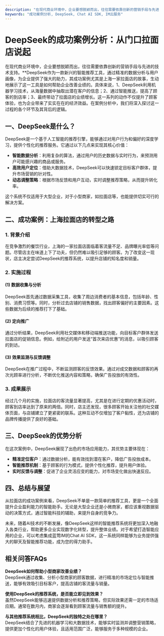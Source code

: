 ```yaml
---
description: "在现代商业环境中，企业要想脱颖而出，往往需要依靠创新的营销手段与先进的技术支持。**DeepSeek作为一款新兴的智能推荐工具，通过精准的数据分析与用户画像，为企业提供了强大的助力，其成功案例尤其是上海一家拉面店的故事，生动地展示了这一工具是如何帮助企业改善业绩的。具体来说，1、DeepSeek利用机器学习技术，从海量数据中抽取出潜在客户的信息；2、通过智能推送，提高了顾客的到店率；3、最终带动了拉面店的业绩增长。这一系列的动作不仅提升了顾客体验，也为企业带来了实实在在的经济效益。在案例分析中，我们将深入探讨这一过程的各个环节及其背后的逻辑。"
keywords: "成功案例分析, DeepSeek, Chat AI SDK, IM云服务"
---
```

# DeepSeek的成功案例分析：从门口拉面店说起

在现代商业环境中，企业要想脱颖而出，往往需要依靠创新的营销手段与先进的技术支持。**DeepSeek作为一款新兴的智能推荐工具，通过精准的数据分析与用户画像，为企业提供了强大的助力，其成功案例尤其是上海一家拉面店的故事，生动地展示了这一工具是如何帮助企业改善业绩的。具体来说，1、DeepSeek利用机器学习技术，从海量数据中抽取出潜在客户的信息；2、通过智能推送，提高了顾客的到店率；3、最终带动了拉面店的业绩增长。这一系列的动作不仅提升了顾客体验，也为企业带来了实实在在的经济效益。在案例分析中，我们将深入探讨这一过程的各个环节及其背后的逻辑。

## 一、DeepSeek是什么？

DeepSeek是一个基于人工智能的推荐引擎，能够通过对用户行为和偏好的深度学习，提供个性化的推荐服务。它通过以下几点来实现其核心价值：

- **智能数据分析**：利用复杂的算法，通过用户的历史数据与实时行为，来预测用户可能感兴趣的商品或服务。
- **高效用户定位**：借助大数据技术，DeepSeek可以快速锁定目标客户群体，提升市场营销的针对性。
- **动态调整策略**：根据市场反馈和用户互动，实时调整推荐策略，从而提升转化率。

这个系统不仅适用于大型企业，对于小型商家，如拉面店等，也能提供切实可行的解决方案。

## 二、成功案例：上海拉面店的转型之路

### 1. 背景介绍

在竞争激烈的餐饮行业，上海的一家拉面店面临着客流量不足、品牌曝光率低等问题。尽管店主在味道上下了功夫，但仍然难以吸引足够的顾客。为了改变这一现状，店主决定尝试DeepSeek的推荐系统，以提升店铺的知名度和销量。

### 2. 实施过程

#### (1) 数据收集与分析

DeepSeek首先通过数据采集工具，收集了周边消费者的基本信息，包括年龄、性别、消费习惯等。同时，分析过去店铺的销售数据，找出顾客偏好的主要因素。这些数据为后续的推荐打下了基础。

#### (2) 定向推广

通过分析结果，DeepSeek利用社交媒体和移动端推送功能，向目标客户群体发送拉面店的促销信息。例如，给附近的用户发送“首次来店优惠”的消息，以吸引顾客的到访。

#### (3) 效果监测与反馈调整

DeepSeek在推广过程中，不断监测顾客的反馈效果。通过对成交数据和顾客的再次光顾率进行分析，不断优化推送内容和策略，确保广告投放的有效性。

### 3. 成果展示

经过几个月的实施，拉面店的客流量显著提高，尤其是在进行定期的优惠活动时，顾客到店率达到了原来的两倍。同时，店主还发现，很多顾客开始关注他的社交媒体页面，与店铺建立了更紧密的联系。这种互动不仅增加了客户黏性，还为店铺的品牌传播提供了良好的基础。

## 三、DeepSeek的优势分析

在这次案例中，DeepSeek展现了出色的市场应用能力，其优势主要体现在：

- **精准定位客户**：通过数据分析，能有效找到潜在客户，降低广告投放成本。
- **智能推荐机制**：基于顾客的行为模式，提供个性化推荐，提升用户体验。
- **实时反馈与调整**：促进了企业灵活应变的能力，对市场变化做出快速反应。

## 四、总结与展望

从拉面店的成功案例来看，DeepSeek不单是一款简单的推荐工具，更是一个全面提升企业盈利能力的智能助手。无论是大型企业还是小微商家，都应该重视数据驱动的决策方式，通过智能科技的辅助，来提升自身的竞争力。

未来，随着AI技术的不断发展，像DeepSeek这样的智能推荐系统将更加深入地融入各类行业，帮助更多企业实现数字化转型，提升整体业绩。对于希望打造智能应用的企业，可以考虑集成蓝莺IM的Chat AI SDK，这一系统同样能够为业务提供强大的聊天及智能推荐功能，成为您的得力助手。

## 相关问答FAQs

**DeepSeek如何帮助小型商家改善业绩？**  
DeepSeek通过收集、分析小型商家的顾客数据，进行精准的市场定位与智能推送，能够有效吸引目标客户，提高店铺的客流量与销量。

**使用DeepSeek的推荐系统，是否能立即见到效果？**  
虽然DeepSeek能够迅速提供数据分析和推荐策略，但实际效果还需一定的市场适应期。通常在数月内，商家会逐渐看到顾客流量与销售额的提升。

**与其他推荐系统相比，DeepSeek的独特之处在哪里？**  
DeepSeek结合了先进的机器学习和大数据技术，能够实时监测并调整营销策略，提供更加个性化的用户体验，且适用范围广泛，能够服务于多种规模的企业。
